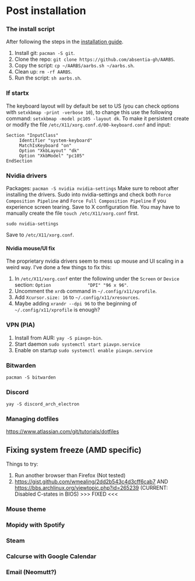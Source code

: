 # Post installation

### The install script
After following the steps in the [installation guide](https://github.com/absentia-gh/artix-linux-log/blob/main/installation.md).
1. Install git: `pacman -S git`.
2. Clone the repo: `git clone https://github.com/absentia-gh/AARBS`.
3. Copy the script: `cp ~/AARBS/aarbs.sh ~/aarbs.sh`.
4. Clean up: `rm -rf AARBS`.
5. Run the script: `sh aarbs.sh`.

### If startx
The keyboard layout will by default be set to US (you can check options with `setxkbmap -print -verbose 10`), to change this use the following command: `setxkbmap -model pc105 -layout dk`.
To make it persistent create or modify the file `/etc/X11/xorg.conf.d/00-keyboard.conf` and input:
```
Section "InputClass"
     Identifier "system-keyboard"
     MatchIsKeyboard "on"
     Option "XkbLayout" "dk"
     Option "XkbModel" "pc105"
EndSection
```
### Nvidia drivers
Packages: `pacman -S nvidia nvidia-settings`
Make sure to reboot after installing the drivers.
Sudo into nvidia-settings and check both `Force Composition Pipeline` and `Force Full Composition Pipeline` if you experience screen tearing. Save to X configuration file. You may have to manually create the file `touch /etc/X11/xorg.conf` first.
```
sudo nvidia-settings
```
Save to `/etc/X11/xorg.conf`.

#### Nvidia mouse/UI fix
The proprietary nvidia drivers seem to mess up mouse and UI scaling in a weird way. I've done a few things to fix this:
1. In `/etc/X11/xorg.conf` enter the following under the `Screen` or `Device` section: `Option              "DPI" "96 x 96"`.
2. Uncomment the `xrdb` command in `~/.config/x11/xprofile`.
3. Add `Xcursor.size: 16` to `~/.config/x11/xresources`.
4. Maybe adding `xrandr --dpi 96` to the beginning of `~/.config/x11/xprofile` is enough?

### VPN (PIA)
1. Install from AUR: `yay -S piavpn-bin`.
2. Start daemon `sudo systemctl start piavpn.service`
3. Enable on startup `sudo systemctl enable piavpn.service`

### Bitwarden
`pacman -S bitwarden`

### Discord
`yay -S discord_arch_electron`

### Managing dotfiles
https://www.atlassian.com/git/tutorials/dotfiles

## Fixing system freeze (AMD specific)
Things to try:

1. Run another browser than Firefox (Not tested)
2. https://gist.github.com/wmealing/2dd2b543c4d3cff6cab7 AND https://bbs.archlinux.org/viewtopic.php?id=265239 (CURRENT: Disabled C-states in BIOS) >>> FIXED <<<

### Mouse theme

### Mopidy with Spotify

### Steam

### Calcurse with Google Calendar

### Email (Neomutt?)
